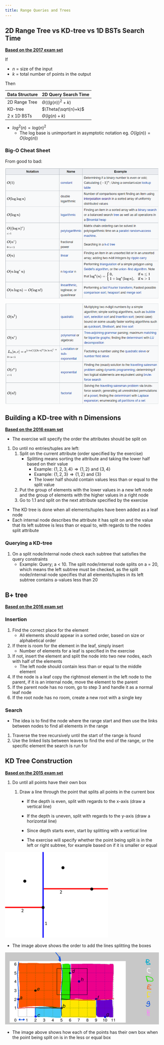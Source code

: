 ```yaml
---
title: Range Queries and Trees
---
```




## 2D Range Tree vs KD-tree vs 1D BSTs Search Time

[**Based on the 2017 exam set**](../extra/exam-sets/2017-aalg-exam.pdf)

If

- $n$ = size of the input
- $k$ = total number of points in the output

Then

| Data Structure | 2D Query Search Time  |
| -------------- | --------------------- |
| 2D Range Tree  | $\Theta((lg(n))^2+k)$ |
| KD-tree        | $\Theta(\sqrt{n}+k)$  |
| 2 x 1D BSTs    | $\Theta(lg(n) + k)$   |

* $log^2(n) = log(n)^2$
  - The log base is unimportant in asymptotic notation eg.  $O(lg(n)) = O(log(n))$

### Big-O Cheat Sheet

From good to bad:


![img](images/range-queries/image1.png)

![img](images/range-queries/image2.png)





## Building a KD-tree with n Dimensions

[**Based on the 2016 exam set**](../extra/exam-sets/2016-aalg-exam.pdf)



- The exercise will specify the order the attributes should be split on



1. Do until no entries/tuples are left:
    1. Split on the current attribute (order specified by the exercise)
        - Splitting means sorting the attribute and taking the lower half based on their value
            - Example: $\{1, 2, 3, 4\} \Rightarrow \{1, 2\}$ and $\{3, 4\}$ 
            - Example: $\{1, 2, 3\} \Rightarrow \{1, 2\}$ and $\{3\}$
            - The lower half should contain values less than or equal to the split value
    2. Put the group of elements with the lower values in a new left node and the group of elements with the higher values in a right node
    3. Go to 1.1 and split on the next attribute specified by the exercise



- The KD tree is done when all elements/tuples have been added as a leaf node
- Each internal node describes the attribute it has split on and the value that its left subtree is less than or equal to, with regards to the nodes split attribute

### Querying a KD-tree

1. On a split node/internal node check each subtree that satisfies the query constraints
    - Example: Query; a < 10. The split node/internal node splits on a = 20, which means the left subtree must be checked, as the split node/internal node specifies that all elements/tuples in its left subtree contains a-values less than 20







## B+ tree

[**Based on the 2016 exam set**](../extra/exam-sets/2016-aalg-exam.pdf)

### Insertion

1. Find the correct place for the element
    - All elements should appear in a sorted order, based on size or alphabetical order
2. If there is room for the element in the leaf, simply insert
    - Number of elements for a leaf is specified in the exercise
3. If not, insert the element and split the node into two new nodes, each with half of the elements
    - The left node should contain less than or equal to the middle element
4. If the node is a leaf copy the rightmost element in the left node to the parent, if it is an internal node, move the element to the parent
5. If the parent node has no room, go to step 3 and handle it as a normal leaf node
6. If the root node has no room,  create a new root with a single key

### Search

- The idea is to find the node where the range start and then use the links between nodes to find all elements in the range

1. Traverse the tree recursively until the start of the range is found
2. Use the linked lists between leaves to find the end of the range, or the specific element the search is run for









## KD Tree Construction

[**Based on the 2015 exam set**](../extra/exam-sets/2015-aalg-exam.pdf)



1. Do until all points have their own box

    1. Draw a line through the point that splits all points in the current box

        - If the depth is even, split with regards to the x-axis (draw a vertical line)
        - If the depth is uneven, split with regards to the y-axis (draw a horizontal line)
        - Since depth starts even, start by splitting with a vertical line

        - The exercise will specify whether the point being split is in the left or right subtree, for example based on if it is smaller or equal

![img](images/range-queries/FF5AACB6DC7216D40503B368213A71B20AE0BAAD)

- The image above shows the order to add the lines splitting the boxes

![img](images/range-queries/unknown.png)

- The image above shows how each of the points has their own box when the point being split on is in the less or equal box

